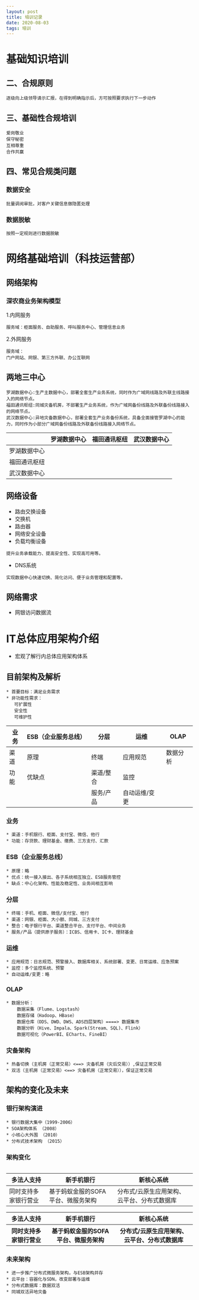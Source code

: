 ```yaml
---
layout: post
title: 培训记录
date: 2020-08-03
tags: 培训
---
```


# 基础知识培训
## 二、合规原则

```
逐级向上级领导请示汇报，在得到明确指示后，方可按照要求执行下一步动作
```

## 三、基础性合规培训
```
爱岗敬业
保守秘密
互相尊重
合作共赢
```
## 四、常见合规类问题
### 数据安全
```
批量调阅审批，对客户关键信息做隐匿处理
```

### 数据脱敏
```
按照一定规则进行数据脱敏
```



# 网络基础培训（科技运营部）

## 网络架构
### 深农商业务架构模型
1.内网服务
```
服务域：柜面服务、自助服务、呼叫服务中心、管理信息业务
```
2.外网服务
```
服务域：
门户网站、网银、第三方外联、办公互联网
```

## 两地三中心
```
罗湖数据中心:生产主数据中心，部署全套生产业务系统，同时作为广域网线路及外联主线路接入的网络节点。
福田通讯枢纽:同城灾备机房，不部署生产业务系统，作为广域网备份线路及外联备份线路接入的网络节点。
武汉数据中心:异地灾备数据中心，部署全套生产业务备份系统，具备全面接管罗湖中心的能力，同时作为小部分广域网备份线路及外联备份线路接入网络节点。
```

| | 罗湖数据中心 | 福田通讯枢纽 | 武汉数据中心 | 
| --- | --- | --- | --- |
| 罗湖数据中心 |          |          |          |
| 福田通讯枢纽 |          |          |          |
| 武汉数据中心 |          |          |          |

## 网络设备
* 路由交换设备
* 交换机
* 路由器
* 网络安全设备
* 负载均衡设备
```
提升业务承载能力、提高安全性、实现高可用等。
```
* DNS系统
```
实现数据中心快速切换、简化访问、便于业务管理和配置等。
```
## 网络需求
* 网银访问数据流

# IT总体应用架构介绍
* 宏观了解行内总体应用架构体系

## 目前架构及解析
```
* 首要目标：满足业务需求
* 非功能性需求：
   可扩展性
   安全性	
   可维护性
```

| 业务 | ESB（企业服务总线） | 分层 | 运维 | OLAP |
| --- | ---   | ---  | --- | --- |
| 渠道 |  原理  |  终端  |  应用规范 | 数据分析|
| 功能 |  优缺点 | 渠道/整合 | 监控  |        |
|     |        | 服务/产品  | 自动运维/变更 | |

### 业务
```
* 渠道：手机银行、柜面、支付宝、微信、他行 
* 功能：存贷款、理财基金、缴费、三方支付、汇款
```

### ESB（企业服务总线）
```
* 原理：略
* 优点：统一接入接出、各子系统相互独立、ESB服务管控
* 缺点：中心化架构、性能及稳定性、业务间相互影响
```

### 分层
```
* 终端：手机、柜面、微信/支付宝、他行
* 渠道：网银、柜面、大小额、同城、三方支付
* 整合：电子银行平台、渠道整合平台、支付平台、中间业务
* 服务/产品（提供原子服务）：ICBS、信用卡、IC卡、理财基金
```

### 运维
```
* 应用规范：日志规范、预警接入、数据库相关、系统部署、变更、日常运维、应急预案
* 监控：多个监控系统、预警
* 自动运维/变更：略
```

### OLAP 
```
* 数据分析：
    数据采集（Flume、Logstash）
    数据存储（Hadoop、HBase）
    数据仓库（ODS、DWD、DWS、ADS四层架构）====> 数据集市
    数据分析（Hive、Impala、Spark(Stream、SQL)、Flink）
    数据可视化（PowerBI、ECharts、FineBI）
```

### 灾备架构
```
* 热备切换（主机房（正常交易）<==> 灾备机房（灾后交易））,保证正常交易
* 双活（主机房（正常交易）<==> 灾备机房（正常交易）），保证正常交易
```
## 架构的变化及未来
### 银行架构演进
```
* 银行数据大集中（1999-2006）
* SOA架构体系 （2008）
* 小核心大外围 （2010）
* 分布式技术架构 （2015）
```

### 架构变化
```

```
| 多法人支持 | 新手机银行 | 新核心系统 |
| - | - | - | 
| 同时支持多家银行营业 | 基于蚂蚁金服的SOFA平台、微服务架构 | 分布式/云原生应用架构、云平台、分布式数据库 |

 <table>
        <tr>
            <th>多法人支持</th>
            <th>新手机银行</th>
            <th>新核心系统</th>
        </tr>
        <tr>
            <th>同时支持多家银行营业</th>
            <th>基于蚂蚁金服的SOFA平台、微服务架构</th>
            <th>分布式/云原生应用架构、云平台、分布式数据库</th>
        </tr>
 </table>

### 未来架构
```
* 进一步推广分布式微服务架构，与ESB架构并存
* 云平台：容器化与SDN，改变部署与运维
* 分布式数据库：数据双活
* 同城双活异地灾备
```
